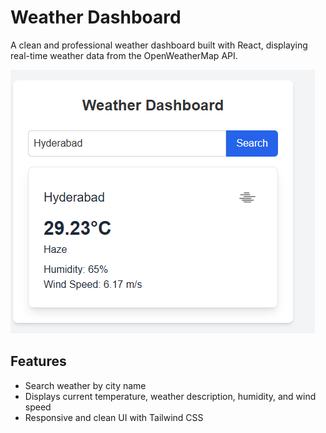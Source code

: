 # Weather Dashboard

A clean and professional weather dashboard built with React, displaying real-time weather data from the OpenWeatherMap API.

![Dashboard Screenshot](images/Dashboard.png)

## Features

- Search weather by city name
- Displays current temperature, weather description, humidity, and wind speed
- Responsive and clean UI with Tailwind CSS


